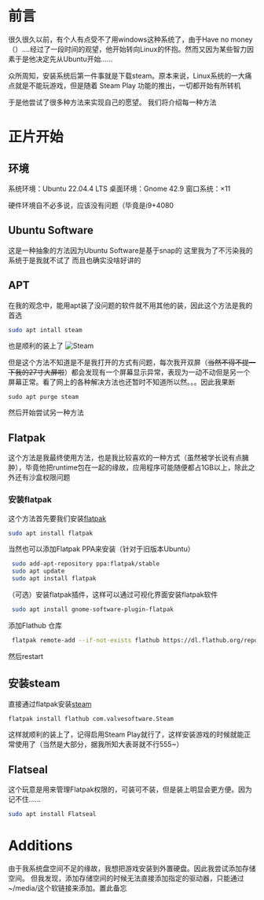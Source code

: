 # 前言

很久很久以前，有个人有点受不了用windows这种系统了，由于Have no money（）....经过了一段时间的观望，他开始转向Linux的怀抱。然而又因为某些智力因素于是他决定先从Ubuntu开始......

众所周知，安装系统后第一件事就是下载steam。原本来说，Linux系统的一大痛点就是不能玩游戏，但是随着 Steam Play 功能的推出，一切都开始有所转机

于是他尝试了很多种方法来实现自己的愿望。
我们将介绍每一种方法

# 正片开始

## 环境

系统环境：Ubuntu 22.04.4 LTS
桌面环境：Gnome 42.9
窗口系统：×11

硬件环境自不必多说，应该没有问题（毕竟是i9+4080

## Ubuntu Software

这是一种抽象的方法因为Ubuntu Software是基于snap的
这里我为了不污染我的系统于是我就不试了
而且也确实没啥好讲的

## APT

在我的观念中，能用apt装了没问题的软件就不用其他的装，因此这个方法是我的首选

```bash
sudo apt intall steam
```

也是顺利的装上了
![Steam](https://cloud.intro-iu.top:738/d/ThreeBody/ZeroHzzzzPic/202408210020685.png)

但是这个方法不知道是不是我打开的方式有问题，每次我开双屏（~~当然不得不提一下我的27寸大屏啦~~）都会发现有一个屏幕显示异常，表现为一动不动但是另一个屏幕正常。看了网上的各种解决方法也还暂时不知道所以然。。。因此我果断

```shell
sudo apt purge steam
```

然后开始尝试另一种方法

## Flatpak

这个方法是我最终使用方法，也是我比较喜欢的一种方式（虽然被学长说有点臃肿），毕竟他把runtime包在一起的缘故，应用程序可能随便都占1GB以上，除此之外还有沙盒权限问题

### 安装flatpak

这个方法首先要我们安装[flatpak](https://flatpak.org/setup/Ubuntu)

```bash
sudo apt install flatpak
```

当然也可以添加Flatpak PPA来安装（针对于旧版本Ubuntu）

```bash
 sudo add-apt-repository ppa:flatpak/stable
 sudo apt update
 sudo apt install flatpak
```

（可选）安装flatpak插件，这样可以通过可视化界面安装flatpak软件

```bash
 sudo apt install gnome-software-plugin-flatpak
```

添加Flathub 仓库

```bash
 flatpak remote-add --if-not-exists flathub https://dl.flathub.org/repo/flathub.flatpakrepo
```

然后restart

## 安装steam

直接通过flatpak安装[steam](https://flathub.org/apps/com.valvesoftware.Steam)

```bash
flatpak install flathub com.valvesoftware.Steam
```

这样就顺利的装上了，记得启用Steam Play就行了，这样安装游戏的时候就能正常使用了（当然是大部分，据我所知大表哥就不行555~）

## Flatseal

这个玩意是用来管理Flatpak权限的，可装可不装，但是装上明显会更方便。因为记不住......

```bash
sudo apt install Flatseal
```

# Additions

由于我系统盘空间不足的缘故，我想把游戏安装到外置硬盘。因此我尝试添加存储空间。
但我发现，添加存储空间的时候无法直接添加指定的驱动器，只能通过~/media/这个软链接来添加。置此备忘

